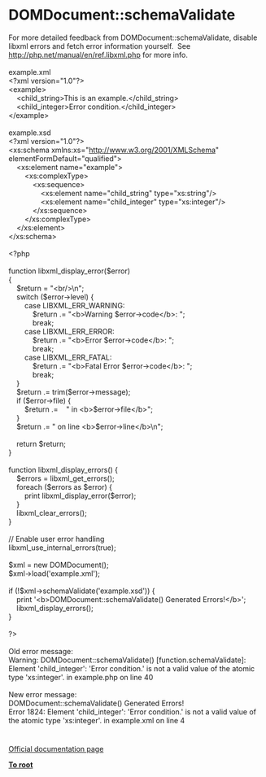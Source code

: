 # DOMDocument::schemaValidate




<div class="phpcode"><span class="html">
For more detailed feedback from DOMDocument::schemaValidate, disable libxml errors and fetch error information yourself.&#xA0; See <a href="http://php.net/manual/en/ref.libxml.php" rel="nofollow" target="_blank">http://php.net/manual/en/ref.libxml.php</a> for more info.<br><br>example.xml<br>&lt;?xml version=&quot;1.0&quot;?&gt;<br>&lt;example&gt;<br>&#xA0; &#xA0; &lt;child_string&gt;This is an example.&lt;/child_string&gt;<br>&#xA0; &#xA0; &lt;child_integer&gt;Error condition.&lt;/child_integer&gt;<br>&lt;/example&gt;<br><br>example.xsd<br>&lt;?xml version=&quot;1.0&quot;?&gt;<br>&lt;xs:schema xmlns:xs=&quot;<a href="http://www.w3.org/2001/XMLSchema" rel="nofollow" target="_blank">http://www.w3.org/2001/XMLSchema</a>&quot;<br>elementFormDefault=&quot;qualified&quot;&gt;<br>&#xA0; &#xA0; &lt;xs:element name=&quot;example&quot;&gt;<br>&#xA0; &#xA0; &#xA0; &#xA0; &lt;xs:complexType&gt;<br>&#xA0; &#xA0; &#xA0; &#xA0; &#xA0; &#xA0; &lt;xs:sequence&gt;<br>&#xA0; &#xA0; &#xA0; &#xA0; &#xA0; &#xA0; &#xA0; &#xA0; &lt;xs:element name=&quot;child_string&quot; type=&quot;xs:string&quot;/&gt;<br>&#xA0; &#xA0; &#xA0; &#xA0; &#xA0; &#xA0; &#xA0; &#xA0; &lt;xs:element name=&quot;child_integer&quot; type=&quot;xs:integer&quot;/&gt;<br>&#xA0; &#xA0; &#xA0; &#xA0; &#xA0; &#xA0; &lt;/xs:sequence&gt;<br>&#xA0; &#xA0; &#xA0; &#xA0; &lt;/xs:complexType&gt;<br>&#xA0; &#xA0; &lt;/xs:element&gt;<br>&lt;/xs:schema&gt;<br><br><span class="default">&lt;?php<br><br></span><span class="keyword">function </span><span class="default">libxml_display_error</span><span class="keyword">(</span><span class="default">$error</span><span class="keyword">)<br>{<br>&#xA0; &#xA0; </span><span class="default">$return </span><span class="keyword">= </span><span class="string">&quot;&lt;br/&gt;\n&quot;</span><span class="keyword">;<br>&#xA0; &#xA0; switch (</span><span class="default">$error</span><span class="keyword">-&gt;</span><span class="default">level</span><span class="keyword">) {<br>&#xA0; &#xA0; &#xA0; &#xA0; case </span><span class="default">LIBXML_ERR_WARNING</span><span class="keyword">:<br>&#xA0; &#xA0; &#xA0; &#xA0; &#xA0; &#xA0; </span><span class="default">$return </span><span class="keyword">.= </span><span class="string">&quot;&lt;b&gt;Warning </span><span class="default">$error</span><span class="keyword">-&gt;</span><span class="default">code</span><span class="string">&lt;/b&gt;: &quot;</span><span class="keyword">;<br>&#xA0; &#xA0; &#xA0; &#xA0; &#xA0; &#xA0; break;<br>&#xA0; &#xA0; &#xA0; &#xA0; case </span><span class="default">LIBXML_ERR_ERROR</span><span class="keyword">:<br>&#xA0; &#xA0; &#xA0; &#xA0; &#xA0; &#xA0; </span><span class="default">$return </span><span class="keyword">.= </span><span class="string">&quot;&lt;b&gt;Error </span><span class="default">$error</span><span class="keyword">-&gt;</span><span class="default">code</span><span class="string">&lt;/b&gt;: &quot;</span><span class="keyword">;<br>&#xA0; &#xA0; &#xA0; &#xA0; &#xA0; &#xA0; break;<br>&#xA0; &#xA0; &#xA0; &#xA0; case </span><span class="default">LIBXML_ERR_FATAL</span><span class="keyword">:<br>&#xA0; &#xA0; &#xA0; &#xA0; &#xA0; &#xA0; </span><span class="default">$return </span><span class="keyword">.= </span><span class="string">&quot;&lt;b&gt;Fatal Error </span><span class="default">$error</span><span class="keyword">-&gt;</span><span class="default">code</span><span class="string">&lt;/b&gt;: &quot;</span><span class="keyword">;<br>&#xA0; &#xA0; &#xA0; &#xA0; &#xA0; &#xA0; break;<br>&#xA0; &#xA0; }<br>&#xA0; &#xA0; </span><span class="default">$return </span><span class="keyword">.= </span><span class="default">trim</span><span class="keyword">(</span><span class="default">$error</span><span class="keyword">-&gt;</span><span class="default">message</span><span class="keyword">);<br>&#xA0; &#xA0; if (</span><span class="default">$error</span><span class="keyword">-&gt;</span><span class="default">file</span><span class="keyword">) {<br>&#xA0; &#xA0; &#xA0; &#xA0; </span><span class="default">$return </span><span class="keyword">.=&#xA0; &#xA0; </span><span class="string">&quot; in &lt;b&gt;</span><span class="default">$error</span><span class="keyword">-&gt;</span><span class="default">file</span><span class="string">&lt;/b&gt;&quot;</span><span class="keyword">;<br>&#xA0; &#xA0; }<br>&#xA0; &#xA0; </span><span class="default">$return </span><span class="keyword">.= </span><span class="string">&quot; on line &lt;b&gt;</span><span class="default">$error</span><span class="keyword">-&gt;</span><span class="default">line</span><span class="string">&lt;/b&gt;\n&quot;</span><span class="keyword">;<br><br>&#xA0; &#xA0; return </span><span class="default">$return</span><span class="keyword">;<br>}<br><br>function </span><span class="default">libxml_display_errors</span><span class="keyword">() {<br>&#xA0; &#xA0; </span><span class="default">$errors </span><span class="keyword">= </span><span class="default">libxml_get_errors</span><span class="keyword">();<br>&#xA0; &#xA0; foreach (</span><span class="default">$errors </span><span class="keyword">as </span><span class="default">$error</span><span class="keyword">) {<br>&#xA0; &#xA0; &#xA0; &#xA0; print </span><span class="default">libxml_display_error</span><span class="keyword">(</span><span class="default">$error</span><span class="keyword">);<br>&#xA0; &#xA0; }<br>&#xA0; &#xA0; </span><span class="default">libxml_clear_errors</span><span class="keyword">();<br>}<br><br></span><span class="comment">// Enable user error handling<br></span><span class="default">libxml_use_internal_errors</span><span class="keyword">(</span><span class="default">true</span><span class="keyword">);<br><br></span><span class="default">$xml </span><span class="keyword">= new </span><span class="default">DOMDocument</span><span class="keyword">(); <br></span><span class="default">$xml</span><span class="keyword">-&gt;</span><span class="default">load</span><span class="keyword">(</span><span class="string">&apos;example.xml&apos;</span><span class="keyword">); <br><br>if (!</span><span class="default">$xml</span><span class="keyword">-&gt;</span><span class="default">schemaValidate</span><span class="keyword">(</span><span class="string">&apos;example.xsd&apos;</span><span class="keyword">)) {<br>&#xA0; &#xA0; print </span><span class="string">&apos;&lt;b&gt;DOMDocument::schemaValidate() Generated Errors!&lt;/b&gt;&apos;</span><span class="keyword">;<br>&#xA0; &#xA0; </span><span class="default">libxml_display_errors</span><span class="keyword">();<br>}<br><br></span><span class="default">?&gt;<br></span><br>Old error message:<br>Warning: DOMDocument::schemaValidate() [function.schemaValidate]: Element &apos;child_integer&apos;: &apos;Error condition.&apos; is not a valid value of the atomic type &apos;xs:integer&apos;. in example.php on line 40<br><br>New error message:<br>DOMDocument::schemaValidate() Generated Errors!<br>Error 1824: Element &apos;child_integer&apos;: &apos;Error condition.&apos; is not a valid value of the atomic type &apos;xs:integer&apos;. in example.xml on line 4</span>
</div>
  

#

[Official documentation page](https://www.php.net/manual/en/domdocument.schemavalidate.php)

**[To root](/README.md)**